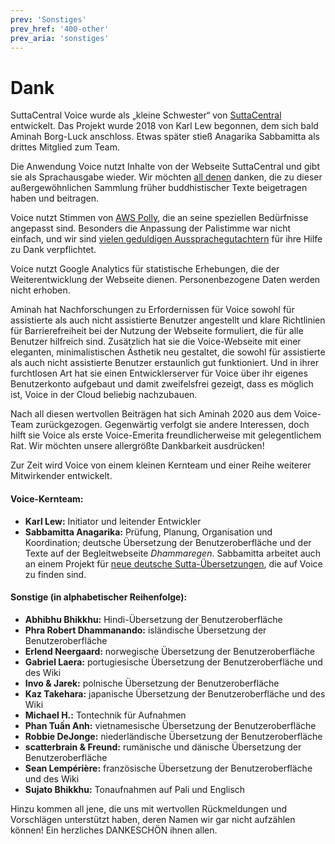 ```yaml
---
prev: 'Sonstiges'
prev_href: '400-other'
prev_aria: 'sonstiges'
---
```

# Dank
SuttaCentral Voice wurde als „kleine Schwester“ von <a href="https://suttacentral.net" target="_blank">SuttaCentral</a> entwickelt. Das Projekt wurde 2018 von Karl Lew begonnen, dem sich bald Aminah Borg-Luck anschloss. Etwas später stieß Anagarika Sabbamitta als drittes Mitglied zum Team.

Die Anwendung Voice nutzt Inhalte von der Webseite SuttaCentral und gibt sie als Sprachausgabe wieder. Wir möchten <a href="https://suttacentral.net/acknowledgments" target="_blank">all denen</a> danken, die zu dieser außergewöhnlichen Sammlung früher buddhistischer Texte beigetragen haben und beitragen.

Voice nutzt Stimmen von <a href="https://aws.amazon.com/de/polly/?nc2=type_a" target="_blank">AWS Polly</a>, die an seine speziellen Bedürfnisse angepasst sind. Besonders die Anpassung der Palistimme war nicht einfach, und wir sind <a href="https://discourse.suttacentral.net/t/sc-voice-raveena-meets-slow-amy/10410" target="_blank">vielen geduldigen Aussprachegutachtern</a> für ihre Hilfe zu Dank verpflichtet.

Voice nutzt Google Analytics für statistische Erhebungen, die der Weiterentwicklung der Webseite dienen. Personenbezogene Daten werden nicht erhoben.

Aminah hat Nachforschungen zu Erfordernissen für Voice sowohl für assistierte als auch nicht assistierte Benutzer angestellt und klare Richtlinien für Barrierefreiheit bei der Nutzung der Webseite formuliert, die für alle Benutzer hilfreich sind. Zusätzlich hat sie die Voice-Webseite mit einer eleganten, minimalistischen Ästhetik neu gestaltet, die sowohl für assistierte als auch nicht assistierte Benutzer erstaunlich gut funktioniert. Und in ihrer furchtlosen Art hat sie einen Entwicklerserver für Voice über ihr eigenes Benutzerkonto aufgebaut und damit zweifelsfrei gezeigt, dass es möglich ist, Voice in der Cloud beliebig nachzubauen.

Nach all diesen wertvollen Beiträgen hat sich Aminah 2020 aus dem Voice-Team zurückgezogen. Gegenwärtig verfolgt sie andere Interessen, doch hilft sie Voice als erste Voice-Emerita freundlicherweise mit gelegentlichem Rat. Wir möchten unsere allergrößte Dankbarkeit ausdrücken!

Zur Zeit wird Voice von einem kleinen Kernteam und einer Reihe weiterer Mitwirkender entwickelt.
#### Voice-Kernteam:
- **Karl Lew:** Initiator und leitender Entwickler
- **Sabbamitta Anagarika:** Prüfung, Planung, Organisation und Koordination; deutsche Übersetzung der Benutzeroberfläche und der Texte auf der Begleitwebseite *Dhammaregen*. Sabbamitta arbeitet auch an einem Projekt für <a href="https://sc-voice.github.io/dhammaregen/de/500-intro-de">neue deutsche Sutta-Übersetzungen</a>, die auf Voice zu finden sind.

#### Sonstige (in alphabetischer Reihenfolge):
- **Abhibhu Bhikkhu:** Hindi-Übersetzung der Benutzeroberfläche
- **Phra Robert Dhammanando:** isländische Übersetzung der Benutzeroberfläche
- **Erlend Neergaard:** norwegische Übersetzung der Benutzeroberfläche
- **Gabriel Laera:** portugiesische Übersetzung der Benutzeroberfläche und des Wiki
- **Invo & Jarek:** polnische Übersetzung der Benutzeroberfläche
- **Kaz Takehara:** japanische Übersetzung der Benutzeroberfläche und des Wiki
- **Michael H.:** Tontechnik für Aufnahmen
- **Phan Tuấn Anh:** vietnamesische Übersetzung der Benutzeroberfläche
- **Robbie DeJonge:** niederländische Übersetzung der Benutzeroberfläche
- **scatterbrain & Freund:** rumänische und dänische Übersetzung der Benutzeroberfläche
- **Sean Lempérière:** französische Übersetzung der Benutzeroberfläche und des Wiki
- **Sujato Bhikkhu:** Tonaufnahmen auf Pali und Englisch

Hinzu kommen all jene, die uns mit wertvollen Rückmeldungen und Vorschlägen unterstützt haben, deren Namen wir gar nicht aufzählen können! Ein herzliches DANKESCHÖN ihnen allen.
